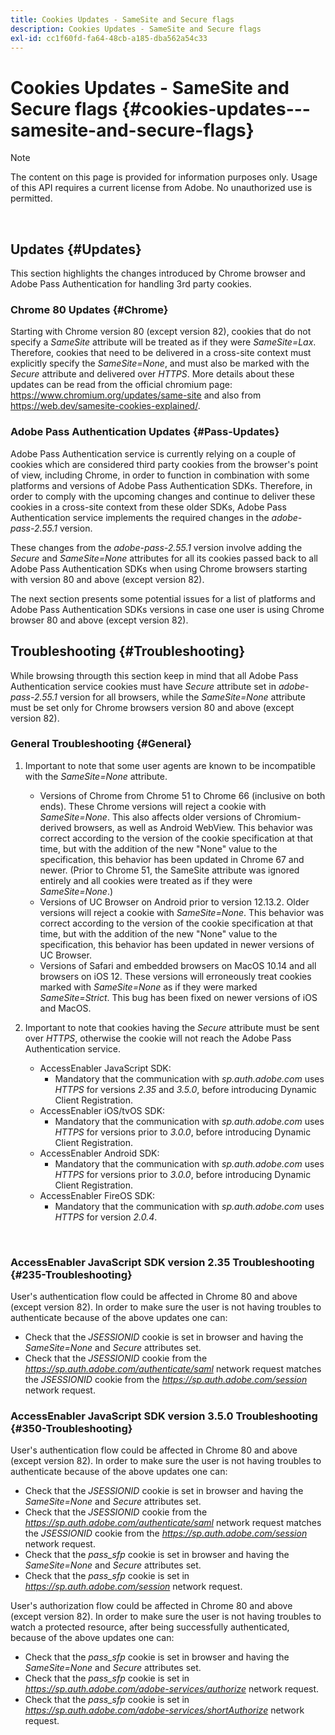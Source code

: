 ```yaml
---
title: Cookies Updates - SameSite and Secure flags
description: Cookies Updates - SameSite and Secure flags
exl-id: cc1f60fd-fa64-48cb-a185-dba562a54c33
---
```

# Cookies Updates - SameSite and Secure flags {#cookies-updates---samesite-and-secure-flags}

>[!NOTE]
>
>The content on this page is provided for information purposes only. Usage of this API requires a current license from Adobe. No unauthorized use is permitted.

</br>


## Updates {#Updates}

This section highlights the changes introduced by Chrome browser and Adobe Pass Authentication for handling 3rd party cookies.

 

### Chrome 80 Updates {#Chrome}

Starting with Chrome version 80 (except version 82), cookies that do not specify a *SameSite* attribute will be treated as if they were *SameSite=Lax*. Therefore, cookies that need to be delivered in a cross-site context must explicitly specify the *SameSite=None*, and must also be marked with the *Secure* attribute and delivered over *HTTPS*. More details about these updates can be read from the official chromium page: <https://www.chromium.org/updates/same-site> and also from <https://web.dev/samesite-cookies-explained/>.


### Adobe Pass Authentication Updates {#Pass-Updates}

Adobe Pass Authentication service is currently relying on a couple of cookies which are considered third party cookies from the browser's point of view, including Chrome, in order to function in combination with some platforms and versions of Adobe Pass Authentication SDKs. Therefore, in order to comply with the upcoming changes and continue to deliver these cookies in a cross-site context from these older SDKs, Adobe Pass Authentication service implements the required changes in the *adobe-pass-2.55.1* version.

These changes from the *adobe-pass-2.55.1* version involve adding the *Secure* and *SameSite=None* attributes for all its cookies passed back to all Adobe Pass Authentication SDKs when using Chrome browsers starting with version 80 and above (except version 82).

The next section presents some potential issues for a list of platforms and Adobe Pass Authentication SDKs versions in case one user is using Chrome browser 80 and above (except version 82).

## Troubleshooting {#Troubleshooting}

While browsing througth this section keep in mind that all Adobe Pass Authentication service cookies must have *Secure* attribute set in *adobe-pass-2.55.1* version for all browsers, while the *SameSite=None* attribute must be set only for Chrome browsers version 80 and above (except version 82).


### General Troubleshooting {#General}

1.  Important to note that some user agents are known to be incompatible with the *SameSite=None* attribute.

    - Versions of Chrome from Chrome 51 to Chrome 66 (inclusive on both ends). These Chrome versions will reject a cookie with *SameSite=None*. This also affects older versions of Chromium-derived browsers, as well as Android WebView. This behavior was correct according to the version of the cookie specification at that time, but with the addition of the new "None" value to the specification, this behavior has been updated in Chrome 67 and newer. (Prior to Chrome 51, the SameSite attribute was ignored entirely and all cookies were treated as if they were *SameSite=None*.)
    - Versions of UC Browser on Android prior to version 12.13.2. Older versions will reject a cookie with *SameSite=None*. This behavior was correct according to the version of the cookie specification at that time, but with the addition of the new "None" value to the specification, this behavior has been updated in newer versions of UC Browser.
    - Versions of Safari and embedded browsers on MacOS 10.14 and all browsers on iOS 12. These versions will erroneously treat cookies marked with *SameSite=None* as if they were marked *SameSite=Strict*. This bug has been fixed on newer versions of iOS and MacOS.


1. Important to note that cookies having the *Secure* attribute must be sent over *HTTPS*, otherwise the cookie will not reach the Adobe Pass Authentication service.

    - AccessEnabler JavaScript SDK:
        - Mandatory that the communication with *sp.auth.adobe.com* uses *HTTPS* for versions *2.35* and *3.5.0*, before introducing Dynamic Client Registration.
    - AccessEnabler iOS/tvOS SDK:
        - Mandatory that the communication with *sp.auth.adobe.com* uses *HTTPS* for versions prior to *3.0.0*, before introducing Dynamic Client Registration.
    - AccessEnabler Android SDK:
        - Mandatory that the communication with *sp.auth.adobe.com* uses *HTTPS* for versions prior to *3.0.0*, before introducing Dynamic Client Registration.
    - AccessEnabler FireOS SDK:
        - Mandatory that the communication with *sp.auth.adobe.com* uses *HTTPS* for version *2.0.4*.

</br>

### AccessEnabler JavaScript SDK version 2.35 Troubleshooting {#235-Troubleshooting}

User's authentication flow could be affected in Chrome 80 and above (except version 82). In order to make sure the user is not having troubles to authenticate because of the above updates one can:

- Check that the *JSESSIONID* cookie is set in browser and having the *SameSite=None* and *Secure* attributes set. 
- Check that the *JSESSIONID* cookie from the *https://sp.auth.adobe.com/authenticate/saml* network request matches the *JSESSIONID* cookie from the *https://sp.auth.adobe.com/session* network request.


### AccessEnabler JavaScript SDK version 3.5.0 Troubleshooting {#350-Troubleshooting}

User's authentication flow could be affected in Chrome 80 and above (except version 82). In order to make sure the user is not having troubles to authenticate because of the above updates one can:

- Check that the *JSESSIONID* cookie is set in browser and having the *SameSite=None* and *Secure* attributes set. 
- Check that the *JSESSIONID* cookie from the *https://sp.auth.adobe.com/authenticate/saml* network request matches the *JSESSIONID* cookie from the *https://sp.auth.adobe.com/session* network request.
- Check that the *pass\_sfp* cookie is set in browser and having the *SameSite=None* and *Secure* attributes set.
- Check that the *pass\_sfp* cookie is set in *https://sp.auth.adobe.com/session* network request.


User's authorization flow could be affected in Chrome 80 and above (except version 82). In order to make sure the user is not having troubles to watch a protected resource, after being successfully authenticated,  because of the above updates one can:

- Check that the *pass\_sfp* cookie is set in browser and having the *SameSite=None* and *Secure* attributes set.
- Check that the *pass\_sfp* cookie is set in *https://sp.auth.adobe.com/adobe-services/authorize* network request.
- Check that the *pass\_sfp* cookie is set in *https://sp.auth.adobe.com/adobe-services/shortAuthorize* network request.
